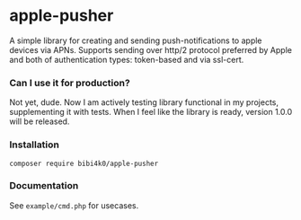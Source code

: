# apple-pusher

A simple library for creating and sending push-notifications to apple devices via APNs.
Supports sending over http/2 protocol preferred by Apple and both of authentication types: token-based and via ssl-cert.

### Can I use it for production?
Not yet, dude. Now I am actively testing library functional in my projects, supplementing it with tests. 
When I feel like the library is ready, version 1.0.0 will be released. 

### Installation
```composer require bibi4k0/apple-pusher```

### Documentation

See ```example/cmd.php``` for usecases.
